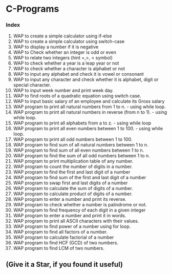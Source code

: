 # C-Programs 

### Index
1. WAP to create a simple calculator using if-else <br>
2. WAP to create a simple calculator using switch-case <br>
3. WAP to display a number if it is negative <br>
4. WAP to Check whether an integer is odd or even <br>
5. WAP to relate two integers (hint =,>, < symbol) <br>
6. WAP to check whether a year is a leap year or not <br>
7. WAP to check whether a character is alphabet or not <br>
8. WAP to input any alphabet and check it is vowel or consonant <br>
9. WAP to input any character and check whether it is alphabet, digit or special character. <br>
10. WAP to input week number and print week day. <br>
11. WAP to find roots of a quadratic equation using switch case. <br>
12. WAP to input basic salary of an employee and calculate its Gross salary <br>
13. WAP program to print all natural numbers from 1 to n. - using while loop. <br>
14. WAP program to print all natural numbers in reverse (from n to 1). - using while loop. <br>
15. WAP program to print all alphabets from a to z. - using while loop <br>
16. WAP program to print all even numbers between 1 to 100. - using while loop. <br>
17. WAP program to print all odd numbers between 1 to 100. <br>
18. WAP program to find sum of all natural numbers between 1 to n. <br>
19. WAP program to find sum of all even numbers between 1 to n. <br>
20. WAP program to find the sum of all odd numbers between 1 to n. <br>
21. WAP program to print multiplication table of any number. <br>
22. WAP program to count the number of digits in a number. <br>
23. WAP program to find the first and last digit of a number <br>
24. WAP program to find sum of the first and last digit of a number <br>
25. WAP program to swap first and last digits of a number <br>
26. WAP program to calculate the sum of digits of a number. <br>
27. WAP program to calculate product of digits of a number. <br>
28. WAP program to enter a number and print its reverse. <br>
29. WAP program to check whether a number is palindrome or not. <br>
30. WAP program to find frequency of each digit in a given integer <br>
31. WAP program to enter a number and print it in words.<br>
32. WAP program to print all ASCII characters with their values. <br> 
33. WAP program to find power of a number using for loop. <br> 
34. WAP program to find all factors of a number. <br>
35. WAP program to calculate factorial of a number <br>
36. WAP program to find HCF (GCD) of two numbers. <br>
37. WAP program to find LCM of two numbers. <br>




##  (Give it a Star, if you found it useful)
